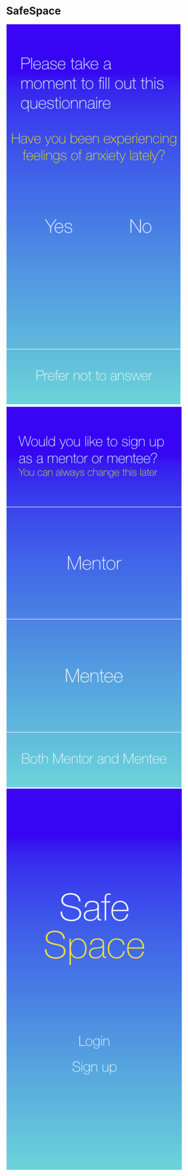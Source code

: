 # SafeSpace

![Screenshot of SafeSpace front page](Safespace1.png)
![Screenshot of SafeSpace second page](SafeSpace2.png)
![Screenshot of SafeSpace third page](Safespace3.png)

